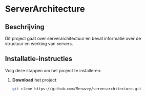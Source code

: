 # ServerArchitecture

## Beschrijving
Dit project gaat over serverarchitectuur en bevat informatie over de structuur en werking van servers.  

## Installatie-instructies
Volg deze stappen om het project te installeren:  

1. **Download** het project:  
   ```bash
   git clone https://github.com/Merwvey/serverarchitecture.git
